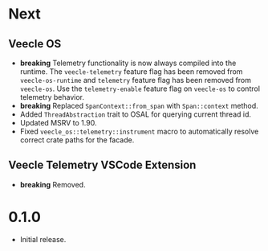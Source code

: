# Next

## Veecle OS

* **breaking** Telemetry functionality is now always compiled into the runtime.
  The `veecle-telemetry` feature flag has been removed from `veecle-os-runtime` and `telemetry` feature flag has been removed from `veecle-os`.
  Use the `telemetry-enable` feature flag on `veecle-os` to control telemetry behavior.
* **breaking** Replaced `SpanContext::from_span` with `Span::context` method.
* Added `ThreadAbstraction` trait to OSAL for querying current thread id.
* Updated MSRV to 1.90.
* Fixed `veecle_os::telemetry::instrument` macro to automatically resolve correct crate paths for the facade.

## Veecle Telemetry VSCode Extension

* **breaking** Removed.

# 0.1.0

* Initial release.

